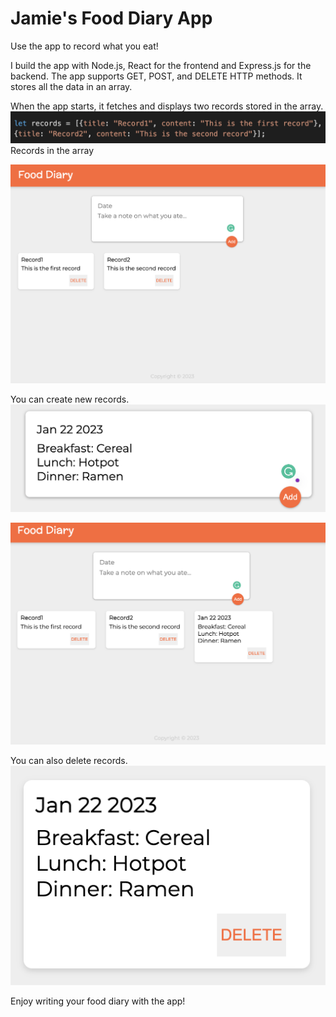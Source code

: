 # Jamie's Food Diary App

Use the app to record what you eat!

I build the app with Node.js, React for the frontend and Express.js for the backend. 
The app supports GET, POST, and DELETE HTTP methods. 
It stores all the data in an array.  

When the app starts, it fetches and displays two records stored
in the array. 
![Records in the array](pictures/records.png)
Records in the array

![Start page](pictures/start.png)

You can create new records. 
![Create area](pictures/add.png)

![My record is added](pictures/resultOfAdd.png)

You can also delete records.   
![Delete button](pictures/delete.png)

Enjoy writing your food diary with the app!
